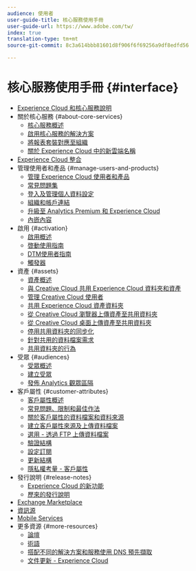```yaml
---
audience: 使用者
user-guide-title: 核心服務使用手冊
user-guide-url: https://www.adobe.com/tw/
index: true
translation-type: tm+mt
source-git-commit: 8c3a614bbb81601d8f906f6f69256a9df8edfd56

---
```



# 核心服務使用手冊 {#interface}

+ [Experience Cloud 和核心服務說明](experience-cloud.md)
+ 關於核心服務 {#about-core-services}
   + [核心服務概述](core-services-landing.md)
   + [啟用核心服務的解決方案](core-services/core-services.md)
   + [將報表套裝對應至組織](core-services/report-suite-mapping.md)
   + [關於 Experience Cloud 中的新雲端名稱](solutions-core-services.md)
+ [Experience Cloud 整合](marketing-cloud-integrations.md)
+ 管理使用者和產品 {#manage-users-and-products}
   + [管理 Experience Cloud 使用者和產品](admin-getting-started/admin-getting-started.md)
   + [常見問題集](admin-getting-started/faq.md)
   + [登入及管理個人資料設定](admin-getting-started/getting-started-experience-cloud.md)
   + [組織和帳戶連結](admin-getting-started/organizations.md)
   + [升級至 Analytics Premium 和 Experience Cloud](admin-getting-started/upgrade-to-analytics-premium.md)
   + [內嵌內容](admin-getting-started/oembed.md)
+ 啟用 {#activation}
   + [啟用概述](activation/activation.md)
   + [啓動使用指南](https://docs.adobe.com/content/help/en/launch/using/overview.html)
   + [DTM使用者指南](https://docs.adobe.com/content/help/en/dtm/using/dtm-home.html)
   + [觸發器](activation/triggers.md)
+ 資產 {#assets}
   + [資產概述](experience-cloud-assets/experience-cloud-assets.md)
   + [與 Creative Cloud 共用 Experience Cloud 資料夾和資產](experience-cloud-assets/creative-cloud.md)
   + [管理 Creative Cloud 使用者](experience-cloud-assets/t-admin-add-cc-user.md)
   + [共用 Experience Cloud 資產資料夾](experience-cloud-assets/t-share-creative-cloud.md)
   + [從 Creative Cloud 瀏覽器上傳資產至共用資料夾](experience-cloud-assets/t-upload-asset-cc.md)
   + [從 Creative Cloud 桌面上傳資產至共用資料夾](experience-cloud-assets/t-cc-asset-upload-thor.md)
   + [停用共用資料夾的同步化](experience-cloud-assets/t-disable-asset-sync.md)
   + [針對共用的資料檔案需求](experience-cloud-assets/assets-file-reqs.md)
   + [共用資料夾的行為](experience-cloud-assets/asset-behavior.md)
+ 受眾 {#audiences}
   + [受眾概述](audience-library/audience-library.md)
   + [建立受眾](audience-library/t-audience-create.md)
   + [發佈 Analytics 觀眾區隔](audience-library/t-publish-audience-segment.md)
+ 客戶屬性 {#customer-attributes}
   + [客戶屬性概述](attributes/attributes.md)
   + [常見問題、限制和最佳作法](attributes/faq-crs.md)
   + [關於客戶屬性的資料檔案和資料來源](attributes/crs-data-file.md)
   + [建立客戶屬性來源及上傳資料檔案](attributes/t-crs-usecase.md)
   + [選用 - 透過 FTP 上傳資料檔案](attributes/t-upload-attributes-ftp.md)
   + [驗證結構](attributes/validate-schema.md)
   + [設定訂閱](attributes/subscription.md)
   + [更新結構](attributes/t-update-schema.md)
   + [隱私權考量 - 客戶屬性](attributes/privacy-mac.md)
+ 發行說明 {#release-notes}
   + [Experience Cloud 的新功能](marketing-cloud-interface/marketing-cloud-interface.md)
   + [歷來的發行說明](marketing-cloud-interface/release-notes.md)
+ [Exchange Marketplace](exchange.md)
+ [資訊源](feed.md)
+ [Mobile Services](https://docs.adobe.com/content/help/en/mobile-services/using/home.html)
+ 更多資源 {#more-resources}
   + [論壇](https://forums.adobe.com/community/experience-cloud)
   + [術語](terms.md)
   + [搭配不同的解決方案和服務使用 DNS 預先擷取](dns-prefetch.md)
   + [文件更新 - Experience Cloud](doc-updates.md)

